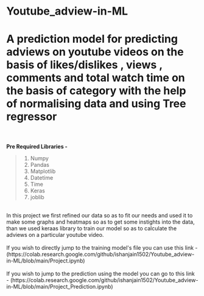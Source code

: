 # Youtube_adview-in-ML
A prediction model for predicting adviews on youtube videos on the basis of  likes/dislikes , views , comments and total watch time on the basis of category with the help of normalising data and using Tree regressor
<br>
<br>
============================================================================================
**Pre Required Libraries -**<br> 
> 1. Numpy <br>
> 2. Pandas <br>
> 3. Matplotlib <br>
> 4. Datetime <br>
> 5. Time <br>
> 6. Keras
> 7. joblib
<br>
In this project we first refined our data so as to fit our needs and used it to make some graphs and heatmaps so as to get some instights into the data, than we used keraas library to train our model so as to calculate the adviews on a particular youtube video. <br><br>
If you wish to directly jump to the training model's file you can use this link - (https://colab.research.google.com/github/ishanjain1502/Youtube_adview-in-ML/blob/main/Project.ipynb)<br><br>
If you wish to jump to the prediction using the model you can go to this link - (https://colab.research.google.com/github/ishanjain1502/Youtube_adview-in-ML/blob/main/Project_Prediction.ipynb)
